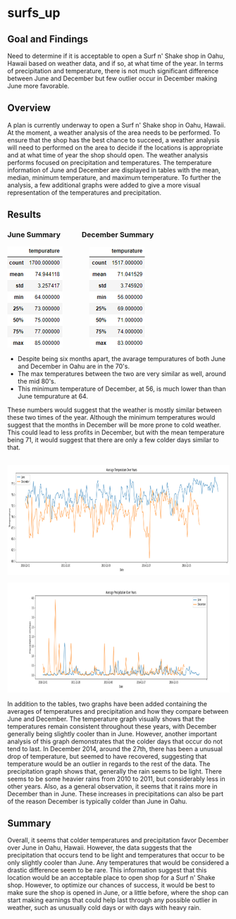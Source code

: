 # surfs_up

## Goal and Findings
Need to determine if it is acceptable to open a Surf n' Shake shop in Oahu, Hawaii based on weather data, and if so, at what time of the year. In terms of precipitation and temperature, there is not much significant difference between June and December but few outlier occur in December making June more favorable.

## Overview 

A plan is currently underway to open a Surf n' Shake shop in Oahu, Hawaii. At the moment, a weather analysis of the area needs to be performed. To ensure that the shop has the best chance to succeed, a weather analysis will need to performed on the area to decide if the locations is appropriate and at what time of year the shop should open. The weather analysis performs focused on precipitation and temperatures. The temperature information of June and December are displayed in tables with the mean, median, minimum temperature, and maximum temperature. To further the analysis, a few additional graphs were added to give a more visual representation of the temperatures and precipitation.

## Results 

### June Summary   &emsp;&emsp;&nbsp;&nbsp;    December Summary
![June_summary.png](/Images/June_summary.png) &emsp;&emsp;&emsp;&emsp;![Dec_summary.png](/Images/Dec_summary.png)

* Despite being six months apart, the avarage tempuratures of both June and December in Oahu are in the 70's.
* The max temperatures between the two are very similar as well, around the mid 80's.
* This minimum temperature of December, at 56, is much lower than than June tempurature at 64.

These numbers would suggest that the weather is mostly similar between these two times of the year. Although the minimum temperatures would suggest that the months in December will be more prone to cold weather. This could lead to less profits in December, but with the mean temperature being 71, it would suggest that there are only a few colder days similar to that.


&emsp;&emsp;&emsp;&emsp;&emsp;&emsp;<img src= "https://github.com/arosas17/surfs_up/blob/main/Images/ave_temp_june_vs_dec.png" data-canonical-src="https://gyazo.com/eb5c5741b6a9a16c692170a41a49c858.png" width="825" height="250" />

<img src= "https://github.com/arosas17/surfs_up/blob/main/Images/precipitation_june_vs_dec.png" data-canonical-src="https://gyazo.com/eb5c5741b6a9a16c692170a41a49c858.png" width="2000" height="250" />

In addition to the tables, two graphs have been added containing the averages of temperatures and precipitation and how they compare between June and December. The temperature graph visually shows that the temperatures remain consistent throughout these years, with December generally being slightly cooler than in June. However, another important analysis of this graph demonstrates that the colder days that occur do not tend to last. In December 2014, around the 27th, there has been a unusual drop of temperature, but seemed to have recovered, suggesting that temperature would be an outlier in regards to the rest of the data. The precipitation graph shows that, generally the rain seems to be light. There seems to be some heavier rains from 2010 to 2011, but considerably less in other years. Also, as a general observation, it seems that it rains more in December than in June. These increases in precipitations can also be part of the reason December is typically colder than June in Oahu.

## Summary 
Overall, it seems that colder temperatures and precipitation favor December over June in Oahu, Hawaii. However, the data suggests that the precipitation that occurs tend to be light and temperatures that occur to be only slightly cooler than June. Any temperatures that would be considered a drastic difference seem to be rare. This information suggest that this location would be an acceptable place to open shop for a Surf n' Shake shop. However, to optimize our chances of success, it would be best to make sure the shop is opened in June, or a little before, where the shop can start making earnings that could help last through any possible outlier in weather, such as unusually cold days or with days with heavy rain.
